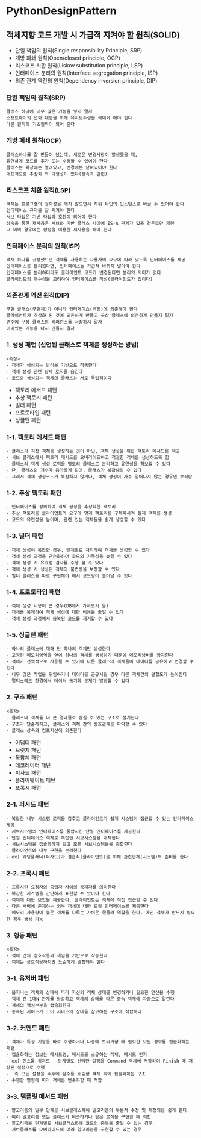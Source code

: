 # PythonDesignPattern

## 객체지향 코드 개발 시 가급적 지켜야 할 원칙(SOLID)
- 단일 책임의 원칙(Single responsibility Principle, SRP)
- 개방 폐쇄 원칙(Open/closed principle, OCP)
- 리스코프 치환 원칙(Liskov substitution principle, LSP)
- 인터페이스 분리의 원칙(Interface segregation principle, ISP)
- 의존 관계 역전의 원칙(Dependency inversion principle, DIP)

### 단일 책임의 원칙(SRP)
    클래스 하나에 너무 많은 기능을 넣지 말자
    소프트웨어의 변화 대응을 위해 유지보수성을 극대화 해야 한다
    다른 원칙의 기초철학이 되어 준다

### 개방 폐쇄 원칙(OCP)
    클래스하나를 잘 만들어 놨는데, 새로운 변경사항이 발생했을 때,
    유연하게 코드를 추가 또는 수정할 수 있어야 한다
    클래스는 확장에는 열려있고, 변경에는 닫혀있어야 한다
    대표적으로 추상화 와 다형성이 있다(상속과 관련)
    
### 리스코프 치환 원칙(LSP)
    객체는 프로그램의 정확성을 깨지 않으면서 하위 타입의 인스턴스로 바꿀 수 있어야 한다
    인터페이스 규약을 잘 지켜야 한다
    서브 타입은 기반 타입과 호환이 되어야 한다
    상속을 통한 재사용은 서브와 기반 클래스 사이에 IS-A 관계가 있을 경우로만 제한
    그 외의 경우에는 합성을 이용한 재사용을 해야 한다

### 인터페이스 분리의 원칙(ISP)
    객체 하나를 규정했으면 객체를 사용하는 사용자의 요구에 따라 맞도록 인터페이스를 제공
    인터페이스를 분리했다면, 인터페이스는 가급적 바뀌지 말아야 한다
    인터페이스를 분리하더라도 클라이언트 코드가 변경된다면 분리의 의미가 없다
    클라이언트의 특수성을 고려하여 인터페이스를 작성(클라이언트가 갑이다)

### 의존관계 역전 원칙(DIP)
    구현 클래스(구현체)가 아니라 인터페이스(역할)에 의존해야 한다
    클라이언트가 추상화 된 것에 의존하게 만들고 구상 클래스에 의존하게 만들지 말자
    변수에 구상 클래스의 레퍼런스를 저장하지 말자
    이미있는 기능을 다시 만들지 말자



### 1. 생성 패턴 (선언된 클래스로 객체를 생성하는 방법)
    <특징>
    - 객체가 생성되는 방식을 기반으로 작동한다
    - 객체 생성 관련 상세 로직을 숨긴다
    - 코드와 생성되는 객체의 클래스는 서로 독립적이다

- 팩토리 메서드 패턴
- 추상 팩토리 패턴
- 빌더 패턴
- 프로토타입 패턴
- 싱글턴 패턴

### 1-1. 팩토리 메서드 패턴
    - 클래스가 직접 객체를 생성하는 것이 아닌, 객체 생성을 위한 팩토리 메서드를 제공
    - 서브 클래스에서 팩토리 메서드를 오버라이드하고 적절한 객체를 생성하도록 함
    - 클래스의 객체 생성 로직을 별도의 클래스로 분리하고 유연성을 확보할 수 있다
    - 단, 클래스의 개수가 증가하게 되어, 클래스가 복잡해질 수 있다
    - 그래서 객체 생성코드가 복잡하지 않거나, 객체 생성이 자주 일어나지 않는 경우엔 부적합

### 1-2. 추상 팩토리 패턴
    - 인터페이스를 정의하여 객체 생성을 추상화한 팩토리
    - 추상 팩토리를 클라이언트의 요구에 맞게 팩토리를 구체화시켜 실제 객체를 생성
    - 코드의 유연성을 높이며, 관련 있는 객체들을 쉽게 생성할 수 있다

### 1-3. 빌더 패턴
    - 객체 생성이 복잡한 경우, 단계별로 처리하여 객체를 생성할 수 있다
    - 객체 생성 과정을 단순화하여 코드의 가독성을 높일 수 있다
    - 객체 생성 시 유효성 검사를 수행 할 수 있다
    - 객체 생성 시 생성된 객체의 불변성을 보장할 수 있다
    - 빌더 클래스를 따로 구현해야 해서 코드량이 늘어날 수 있다

### 1-4. 프로토타입 패턴
    - 객체 생성 비용이 큰 경우(DB에서 가져오기 등)
    - 객체를 복제하여 객체 생성에 대한 비용을 줄일 수 있다
    - 객체 생성 과정에서 중복된 코드를 제거할 수 있다

### 1-5. 싱글턴 패턴
    - 하나의 클래스에 대해 단 하나의 객체만 생성한다
    - 고정된 메모리영역을 얻어 하나의 객체를 생성하기 때문에 메모리낭비를 방지한다
    - 객체가 전역적으로 사용될 수 있기에 다른 클래스의 객체들이 데이터를 공유하고 변경할 수 있다
    - 너무 많은 작업을 위임하거나 데이터를 공유시킬 경우 다른 객체간의 결합도가 높아진다
    - 멀티스레드 환경에서 데이터 동기화 문제가 발생할 수 있다

### 2. 구조 패턴
    <특징>
    - 클래스와 객체를 더 큰 결과물로 합칠 수 있는 구조로 설계한다
    - 구조가 단순해지고, 클래스와 객체 간의 상호관계를 파악할 수 았다
    - 클래스 상속과 컴포지션에 의존한다

- 어댑터 패턴
- 브릿지 패턴
- 복합체 패턴
- 데코레이터 패턴
- 퍼사드 패턴
- 플라이웨이트 패턴
- 프록시 패턴

### 2-1. 퍼사드 패턴
    - 복잡한 내부 시스템 로직을 감추고 클라이언트가 쉽게 시스템이 접근할 수 있는 인터페이스 제공
    - 서브시스템의 인터페이스를 통합시킨 단일 인터페이스를 제공한다
    - 단일 인터페이스 객체로 복잡한 서브시스템을 대체한다
    - 서브시스템을 캡슐화하지 않고 모든 서브시스템들을 결합한다
    - 클라이언트와 내부 구현을 분리한다
    - ex) 웨딩플래너(퍼사드)가 결혼식(클라이언트)을 위해 관련업체(시스템)와 준비를 한다

### 2-2. 프록시 패턴
    - 프록시란 요청자와 공급자 사이의 중재자를 의미한다
    - 복잡한 시스템을 간단하게 표현할 수 있어야 한다
    - 객체에 대한 보안을 제공한다. 클라이언트는 객체에 직접 접근할 수 없다
    - 다른 서버에 존재하는 외부 객체에 대한 로컬 인터페이스를 제공한다
    - 메모리 사용량이 높은 객체를 다루는 가벼운 핸들러 역할을 한다. 메인 객체가 반드시 필요한 경우 생성 가능

### 3. 행동 패턴
    <특징>
    - 객체 간의 상호작용과 책임을 기반으로 작동한다
    - 객체는 상호작용하지만 느슨하게 결합돼야 한다

### 3-1. 옵저버 패턴
    - 옵저버는 객체의 상태에 따라 자신의 객체 상태를 변경하거나 필요한 연산을 수행
    - 객체 간 1대N 관계를 형성하고 객체의 상태를 다른 종속 객체에 자동으로 알린다
    - 객체의 핵심부분을 캡슐화한다
    - 종속된 서비스가 코어 서비스의 상태를 참고하는 구조에 적합하다

### 3-2. 커맨드 패턴
    - 객체가 특정 기능을 바로 수행하거나 나중에 트리거할 때 필요한 모든 정보를 캡슐화하는 패턴
    - 캡슐화하는 정보는 메서드명, 메서드를 소유하는 객체, 메서드 인자
    - ex) 인스톨 위저드 - 단계별로 선택한 설정을 Command 객체에 저장하여 Finish 때 저장된 설정으로 수행
    -  즉 모든 설정을 추후에 함수를 호출할 객체 속에 캡슐화하는 구조
    - 수행할 명령에 따라 객체를 변수화할 때 적합

### 3-3. 템플릿 메서드 패턴
    - 알고리즘의 일부 단계를 서브클래스화해 알고리즘의 부분적 수정 및 재정의를 쉽게 한다.
    - 여러 알고리즘 또는 클래스가 비슷하거나 같은 로직을 구현할 때 적합
    - 알고리즘을 단계별로 서브클래스화해 코드의 중복을 줄일 수 있는 경우
    - 서브클래스를 오버라이드해 여러 알고리즘을 구현할 수 있는 경우